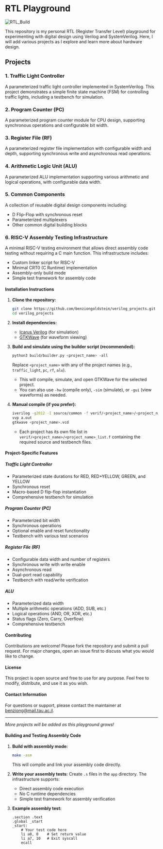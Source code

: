 # RTL Playground

<!-- GitHub Actions Workflow Status -->
![RTL_Build](https://github.com/benziongoldstein/playground_RTL/actions/workflows/build.yml/badge.svg?branch=master)

This repository is my personal RTL (Register Transfer Level) playground for experimenting with digital design using Verilog and SystemVerilog. Here, I will add various projects as I explore and learn more about hardware design.

## Projects 

### 1. Traffic Light Controller
A parameterized traffic light controller implemented in SystemVerilog. This project demonstrates a simple finite state machine (FSM) for controlling traffic lights, including a testbench for simulation.

### 2. Program Counter (PC)
A parameterized program counter module for CPU design, supporting synchronous operations and configurable bit width.

### 3. Register File (RF)
A parameterized register file implementation with configurable width and depth, supporting synchronous write and asynchronous read operations.

### 4. Arithmetic Logic Unit (ALU)
A parameterized ALU implementation supporting various arithmetic and logical operations, with configurable data width.

### 5. Common Components
A collection of reusable digital design components including:
- D Flip-Flop with synchronous reset
- Parameterized multiplexers
- Other common digital building blocks

### 6. RISC-V Assembly Testing Infrastructure
A minimal RISC-V testing environment that allows direct assembly code testing without requiring a C main function. This infrastructure includes:
- Custom linker script for RISC-V
- Minimal CRT0 (C Runtime) implementation
- Assembly-only build mode
- Simple test framework for assembly code

#### Installation Instructions

1. **Clone the repository:**
   ```bash
   git clone https://github.com/benziongoldstein/verilog_projects.git
   cd verilog_projects
   ```
2. **Install dependencies:**
   - [Icarus Verilog](http://iverilog.icarus.com/) (for simulation)
   - [GTKWave](http://gtkwave.sourceforge.net/) (for waveform viewing)

3. **Build and simulate using the builder script (recommended):**
   ```bash
   python3 build/builder.py <project_name> -all
   ```
   Replace `<project_name>` with any of the project names (e.g., `traffic_light`, `pc`, `rf`, `alu`).
   - This will compile, simulate, and open GTKWave for the selected project.
   - You can also use `-hw` (compile only), `-sim` (simulate), or `-gui` (view waveforms) as needed.

4. **Manual compile (if you prefer):**
   ```bash
   iverilog -g2012 -I source/common -f verif/<project_name>/<project_name>_list.f
   vvp a.out
   gtkwave <project_name>.vcd
   ```
   - Each project has its own file list in `verif/<project_name>/<project_name>_list.f` containing the required source and testbench files.

#### Project-Specific Features

##### Traffic Light Controller
- Parameterized state durations for RED, RED+YELLOW, GREEN, and YELLOW
- Synchronous reset
- Macro-based D flip-flop instantiation
- Comprehensive testbench for simulation

##### Program Counter (PC)
- Parameterized bit width
- Synchronous operations
- Optional enable and reset functionality
- Testbench with various test scenarios

##### Register File (RF)
- Configurable data width and number of registers
- Synchronous write with write enable
- Asynchronous read
- Dual-port read capability
- Testbench with read/write verification

##### ALU
- Parameterized data width
- Multiple arithmetic operations (ADD, SUB, etc.)
- Logical operations (AND, OR, XOR, etc.)
- Status flags (Zero, Carry, Overflow)
- Comprehensive testbench

#### Contributing

Contributions are welcome! Please fork the repository and submit a pull request. For major changes, open an issue first to discuss what you would like to change.

#### License

This project is open source and free to use for any purpose. Feel free to modify, distribute, and use it as you wish.

#### Contact Information

For questions or support, please contact the maintainer at benziong@mail.tau.ac.il.

---

*More projects will be added as this playground grows!*

#### Building and Testing Assembly Code
1. **Build with assembly mode:**
   ```bash
   make -asm
   ```
   This will compile and link your assembly code directly.

2. **Write your assembly tests:**
   Create `.s` files in the `app` directory. The infrastructure supports:
   - Direct assembly code execution
   - No C runtime dependencies
   - Simple test framework for assembly verification

3. **Example assembly test:**
   ```assembly
   .section .text
   .global _start
   _start:
       # Your test code here
       li a0, 0    # Set return value
       li a7, 10   # Exit syscall
       ecall
   ```
